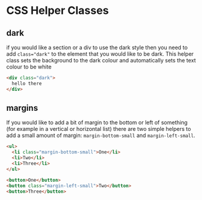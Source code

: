 # CSS Helper Classes

## dark

if you would like a section or a div to use the dark style then you need to add `class="dark"` to the element that you would like to be dark. This helper class sets the background to the dark colour and automatically sets the text colour to be white

```html
<div class="dark">
  hello there
</div>
```

## margins

If you would like to add a bit of margin to the bottom or left of something (for example in a vertical or horizontal list) there are two simple helpers to add a small amount of margin: `margin-bottom-small` and `margin-left-small`.

```html
<ul>
  <li class="margin-bottom-small">One</li>
  <li>Two</li>
  <li>Three</li>
</ul>
```

```html
<button>One</button>
<button class="margin-left-small">Two</button>
<button>Three</button>
```
